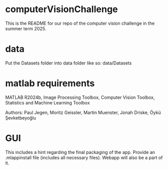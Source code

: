 # computerVisionChallenge
This is the README for our repo of the computer vision challenge in the summer term 2025. 

# data
Put the Datasets folder into data folder like so: data/Datasets

# matlab requirements
MATLAB R2024b, Image Processing Toolbox, Computer Vision Toolbox, Statistics and Machine Learning Toolbox


Authors: Paul Jegen, Moritz Geissler, Martin Muenster, Jonah Driske, Öykü Şevketbeyoğlu

# GUI
This includes a hint regarding the final packaging of the app. Provide an .mlappinstall file (includes all necessary files). Webapp will also be a part of it. 
